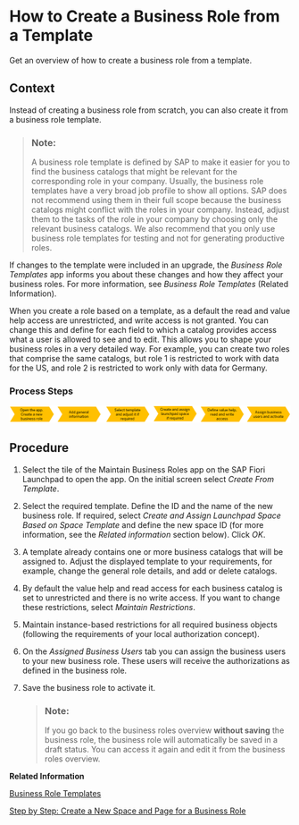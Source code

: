 <!-- copy00bb40d3897d4bc890cc11e2beec8ae2 -->

# How to Create a Business Role from a Template

Get an overview of how to create a business role from a template.



<a name="copy00bb40d3897d4bc890cc11e2beec8ae2__HowToCreateBusinessRoleFromTemplate_context"/>

## Context

Instead of creating a business role from scratch, you can also create it from a business role template.

> ### Note:  
> A business role template is defined by SAP to make it easier for you to find the business catalogs that might be relevant for the corresponding role in your company. Usually, the business role templates have a very broad job profile to show all options. SAP does not recommend using them in their full scope because the business catalogs might conflict with the roles in your company. Instead, adjust them to the tasks of the role in your company by choosing only the relevant business catalogs. We also recommend that you only use business role templates for testing and not for generating productive roles.

If changes to the template were included in an upgrade, the *Business Role Templates* app informs you about these changes and how they affect your business roles. For more information, see *Business Role Templates* \(Related Information\).

When you create a role based on a template, as a default the read and value help access are unrestricted, and write access is not granted. You can change this and define for each field to which a catalog provides access what a user is allowed to see and to edit. This allows you to shape your business roles in a very detailed way. For example, you can create two roles that comprise the same catalogs, but role 1 is restricted to work with data for the US, and role 2 is restricted to work only with data for Germany.



### Process Steps

 ![](images/How_to_Create_a_Business_Role_from_a_Template_7d0a47f.png) 



<a name="copy00bb40d3897d4bc890cc11e2beec8ae2__HowToCreateBusinessRoleFromTemplate_steps"/>

## Procedure

1.  Select the tile of the Maintain Business Roles app on the SAP Fiori Launchpad to open the app. On the initial screen select *Create From Template*.

2.  Select the required template. Define the ID and the name of the new business role. If required, select *Create and Assign Launchpad Space Based on Space Template* and define the new space ID \(for more information, see the *Related information* section below\). Click *OK*.

3.  A template already contains one or more business catalogs that will be assigned to. Adjust the displayed template to your requirements, for example, change the general role details, and add or delete catalogs.

4.  By default the value help and read access for each business catalog is set to unrestricted and there is no write access. If you want to change these restrictions, select *Maintain Restrictions*.

5.  Maintain instance-based restrictions for all required business objects \(following the requirements of your local authorization concept\).

6.  On the *Assigned Business Users* tab you can assign the business users to your new business role. These users will receive the authorizations as defined in the business role.

7.  Save the business role to activate it.

    > ### Note:  
    > If you go back to the business roles overview **without saving** the business role, the business role will automatically be saved in a draft status. You can access it again and edit it from the business roles overview.


**Related Information**  


[Business Role Templates](business-role-templates-223dfd3.md "You can use this app to you get an overview of the business role templates delivered by SAP.")

[Step by Step: Create a New Space and Page for a Business Role](https://help.sap.com/viewer/4fc8d03390c342da8a60f8ee387bca1a/latest/en-US/ab05d9e086554a08af88d6482deb1bcb.html)

